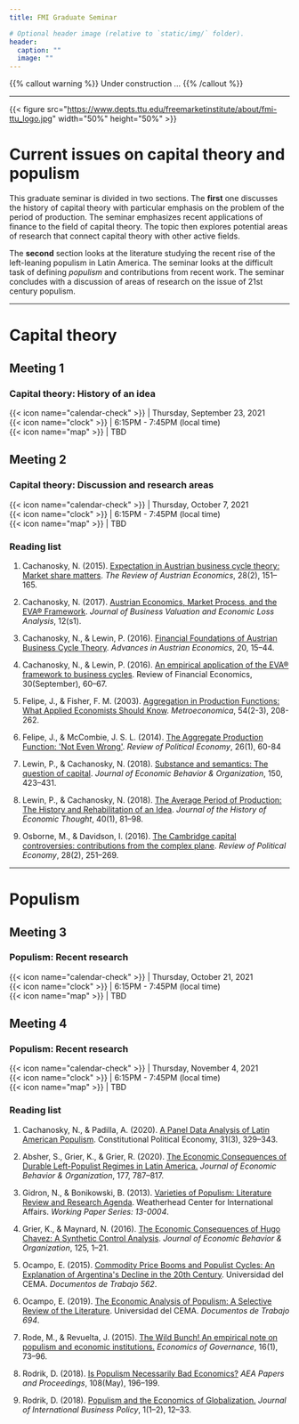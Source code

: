 ```yaml
---
title: FMI Graduate Seminar

# Optional header image (relative to `static/img/` folder).
header:
  caption: ""
  image: ""
---
```


{{% callout warning %}}
Under construction ...
{{% /callout %}}

---

{{< figure src="https://www.depts.ttu.edu/freemarketinstitute/about/fmi-ttu_logo.jpg" width="50%" height="50%" >}}

# Current issues on capital theory and populism

This graduate seminar is divided in two sections. The **first** one discusses the history of capital theory with particular emphasis on the problem of the period of production. The seminar emphasizes recent applications of finance to the field of capital theory. The topic then explores potential areas of research that connect capital theory with other active fields.

The **second** section looks at the literature studying the recent rise of the left-leaning populism in Latin America. The seminar looks at the difficult task of defining *populism* and contributions from recent work. The seminar concludes with a discussion of areas of research on the issue of 21st century populism.

---

# Capital theory

## Meeting 1

### Capital theory: History of an idea

{{< icon name="calendar-check" >}} | Thursday, September 23, 2021  
{{< icon name="clock"          >}} | 6:15PM - 7:45PM (local time)  
{{< icon name="map"            >}} | TBD

## Meeting 2

### Capital theory: Discussion and research areas

{{< icon name="calendar-check" >}} | Thursday, October 7, 2021  
{{< icon name="clock"          >}} | 6:15PM - 7:45PM (local time)  
{{< icon name="map"            >}} | TBD

### Reading list

1. Cachanosky, N. (2015). [Expectation in Austrian business cycle theory: Market share matters](Cachanosky,%20N.%20-%202015%20-%20Expectations%20in%20Austrian%20Business%20Cycle%20Theory%20(Market%20Share%20Matters)%20[Author]%20(.).pdf). *The Review of Austrian Economics*, 28(2), 151–165.

2. Cachanosky, N. (2017). [Austrian Economics, Market Process, and the EVA® Framework](Cachanosky,%20N.%20-%202017%20-%20Austrian%20Economics,%20Market%20Process,%20and%20the%20EVA%20Framework.pdf). *Journal of Business Valuation and Economic Loss Analysis*, 12(s1).
   
3. Cachanosky, N., & Lewin, P. (2016). [Financial Foundations of Austrian Business Cycle Theory](Cachanosky,%20N.%20-%202016%20-%20Financial%20Foundations%20of%20Austrian%20Business%20Cycle%20Theory.pdf). *Advances in Austrian Economics*, 20, 15–44.

4. Cachanosky, N., & Lewin, P. (2016). [An empirical application of the EVA® framework to business cycles](Cachanosky,%20N.%20-%202016%20-%20An%20Empirical%20Application%20of%20the%20EVA(R)%20Framework%20to%20Business%20Cycles.pdf). Review of Financial Economics, 30(September), 60–67.

5. Felipe, J., & Fisher, F. M. (2003). [Aggregation in Production Functions: What Applied Economists Should Know](Felipe,%20Jesus%20-%202003%20-%20Aggregation%20in%20Production%20Functions%20(What%20Applied%20Economist%20Should%20Know)%20(.).pdf). *Metroeconomica*, 54(2-3), 208-262.

6. Felipe, J., & McCombie, J. S. L. (2014). [The Aggregate Production Function: 'Not Even Wrong'](Felipe,%20Jesus%20-%202014%20-%20The%20Aggregate%20Production%20Function%20(Not%20Even%20Wrong)%20(.).pdf). *Review of Political Economy*, 26(1), 60-84

7. Lewin, P., & Cachanosky, N. (2018). [Substance and semantics: The question of capital](Cachanosky,%20N.%20-%202018%20-%20Substance%20and%20Semantics%20(The%20Question%20of%20Capital).pdf). *Journal of Economic Behavior & Organization*, 150, 423–431.

8. Lewin, P., & Cachanosky, N. (2018). [The Average Period of Production: The History and Rehabilitation of an Idea](Cachanosky,%20N.%20-%202018%20-%20The%20Average%20Period%20of%20Production%20(The%20History%20and%20Rehabilitation%20of%20an%20Idea).pdf). *Journal of the History of Economic Thought*, 40(1), 81–98.

9. Osborne, M., & Davidson, I. (2016). [The Cambridge capital controversies: contributions from the complex plane](Osborne,%20Michael.%20-%202016%20-%20The%20Cambridge%20Capital%20Controversies.pdf). *Review of Political Economy*, 28(2), 251–269.

---

# Populism

## Meeting 3

### Populism: Recent research

{{< icon name="calendar-check" >}} | Thursday, October 21, 2021  
{{< icon name="clock"          >}} | 6:15PM - 7:45PM (local time)  
{{< icon name="map"            >}} | TBD

## Meeting 4

### Populism: Recent research

{{< icon name="calendar-check" >}} | Thursday, November 4, 2021  
{{< icon name="clock"          >}} | 6:15PM - 7:45PM (local time)  
{{< icon name="map"            >}} | TBD

### Reading list

1. Cachanosky, N., & Padilla, A. (2020). [A Panel Data Analysis of Latin American Populism](Cachanosky,%20N.%20-%202020%20-%20A%20Panel%20Data%20Analysis%20of%20Latin%20American%20Populism.pdf). Constitutional Political Economy, 31(3), 329–343.

2. Absher, S., Grier, K., & Grier, R. (2020). [The Economic Consequences of Durable Left-Populist Regimes in Latin America.](Grier,%20Kevin%20-%202020%20-%20The%20Economic%20Consequences%20of%20Durable%20Left-Populist%20Regimes%20in%20Latin%20America.pdf) *Journal of Economic Behavior & Organization*, 177, 787–817.

3. Gidron, N., & Bonikowski, B. (2013). [Varieties of Populism: Literature Review and Research Agenda](Gidron,%20Noam%20-%202013%20-%20Varieties%20of%20Populism%20(Lit%20Review%20and%20Research%20Agenda)%20(.).pdf). Weatherhead Center for International Affairs. *Working Paper Series: 13-0004*.

4. Grier, K., & Maynard, N. (2016). [The Economic Consequences of Hugo Chavez: A Synthetic Control Analysis](Grier,%20Kevin%20-%202016%20-%20The%20Economic%20Consequences%20of%20Hugo%20Chavez%20(A%20Synthetic%20Control%20Analysis)%20(.).pdf). *Journal of Economic Behavior & Organization*, 125, 1–21.

5. Ocampo, E. (2015). [Commodity Price Booms and Populist Cycles: An Explanation of Argentina's Decline in the 20th Century](Ocampo,%20Emilio%20-%202015%20-%20Commodity%20Price%20Booms%20and%20Populist%20Cycles%20(An%20Explanation%20of%20Argentina's%20Decline%20in%20the%2020th%20Century).pdf). Universidad del CEMA. *Documentos de Trabajo 562*.

6. Ocampo, E. (2019). [The Economic Analysis of Populism: A Selective Review of the Literature](Ocampo,%20Emilio%20-%202019%20-%20The%20Economic%20Analysis%20of%20Populism%20(A%20Selective%20Review%20of%20the%20Literature).pdf). Universidad del CEMA. *Documentos de Trabajo 694*.

7. Rode, M., & Revuelta, J. (2015). [The Wild Bunch! An empirical note on populism and economic institutions.](Rode,%20Martin%20-%202015%20-%20The%20Wild%20Bunch%20(An%20Empirical%20Note%20on%20Populism%20and%20Economic%20Institutions).pdf) *Economics of Governance*, 16(1), 73–96.

8. Rodrik, D. (2018). [Is Populism Necessarily Bad Economics?](Rodrick,%20Dani%20-%202018%20-%20Is%20Populism%20Necessary%20Bad%20Economics%20(.).pdf) *AEA Papers and Proceedings*, 108(May), 196–199.

9. Rodrik, D. (2018). [Populism and the Economics of Globalization.](Rodrick,%20Dani%20-%202018%20-%20Populism%20and%20the%20Economics%20of%20Globalization%20(.).pdf) *Journal of International Business Policy*, 1(1–2), 12–33.